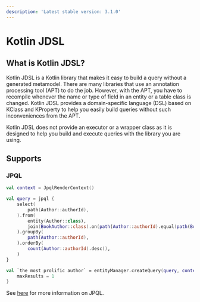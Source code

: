 ```yaml
---
description: 'Latest stable version: 3.1.0'
---
```


# Kotlin JDSL

## What is Kotlin JDSL?

Kotlin JDSL is a Kotlin library that makes it easy to build a query without a generated metamodel.
There are many libraries that use an annotation processing tool (APT) to do the job.
However, with the APT, you have to recompile whenever the name or type of field in an entity or a table class is changed.
Kotlin JDSL provides a domain-specific language (DSL) based on KClass and KProperty to help you easily build queries without such inconveniences from the APT.

Kotlin JDSL does not provide an executor or a wrapper class as it is designed to help you build and execute queries with the library you are using.

## Supports

### JPQL

```kotlin
val context = JpqlRenderContext()

val query = jpql {
    select(
        path(Author::authorId),
    ).from(
        entity(Author::class),
        join(BookAuthor::class).on(path(Author::authorId).equal(path(BookAuthor::authorId))),
    ).groupBy(
        path(Author::authorId),
    ).orderBy(
        count(Author::authorId).desc(),
    )
}

val `the most prolific author` = entityManager.createQuery(query, context).apply {
    maxResults = 1
}
```

See [here](jpql-with-kotlin-jdsl/) for more information on JPQL.
